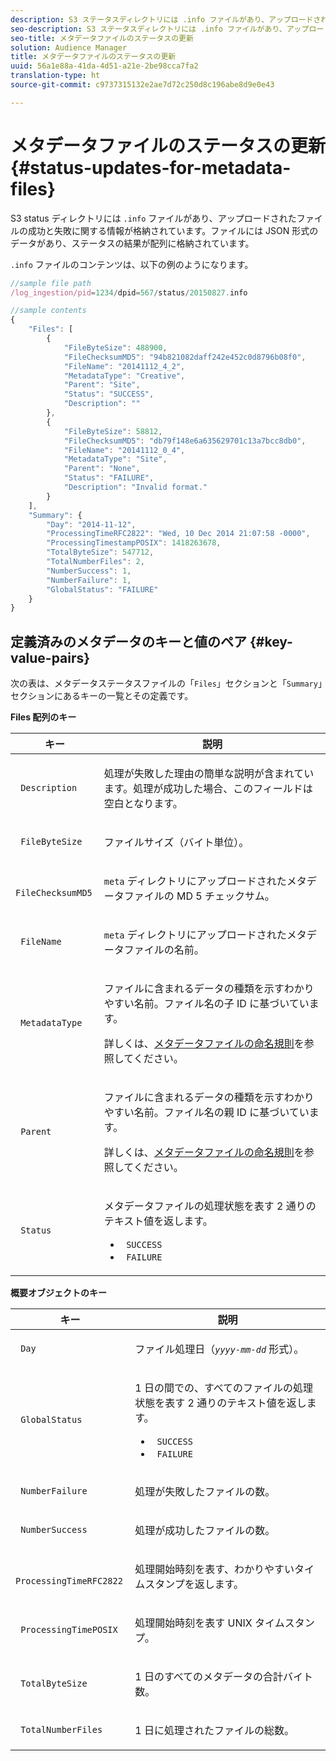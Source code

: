```yaml
---
description: S3 ステータスディレクトリには .info ファイルがあり、アップロードされたファイルの成功と失敗に関する情報が格納されています。ファイルには JSON 形式のデータがあり、ステータスの結果が配列に格納されています。
seo-description: S3 ステータスディレクトリには .info ファイルがあり、アップロードされたファイルの成功と失敗に関する情報が格納されています。ファイルには JSON 形式のデータがあり、ステータスの結果が配列に格納されています。
seo-title: メタデータファイルのステータスの更新
solution: Audience Manager
title: メタデータファイルのステータスの更新
uuid: 56a1e88a-41da-4d51-a21e-2be98cca7fa2
translation-type: ht
source-git-commit: c9737315132e2ae7d72c250d8c196abe8d9e0e43

---
```



# メタデータファイルのステータスの更新{#status-updates-for-metadata-files}

S3 status ディレクトリには `.info` ファイルがあり、アップロードされたファイルの成功と失敗に関する情報が格納されています。ファイルには JSON 形式のデータがあり、ステータスの結果が配列に格納されています。

`.info` ファイルのコンテンツは、以下の例のようになります。

```js
//sample file path
/log_ingestion/pid=1234/dpid=567/status/20150827.info

//sample contents
{
    "Files": [
        {
            "FileByteSize": 488900,
            "FileChecksumMD5": "94b821082daff242e452c0d8796b08f0",
            "FileName": "20141112_4_2",
            "MetadataType": "Creative",
            "Parent": "Site",
            "Status": "SUCCESS",
            "Description": ""
        },
        {
            "FileByteSize": 58812,
            "FileChecksumMD5": "db79f148e6a635629701c13a7bcc8db0",
            "FileName": "20141112_0_4",
            "MetadataType": "Site",
            "Parent": "None",
            "Status": "FAILURE",
            "Description": "Invalid format."
        }
    ],
    "Summary": {
        "Day": "2014-11-12",
        "ProcessingTimeRFC2822": "Wed, 10 Dec 2014 21:07:58 -0000",
        "ProcessingTimestampPOSIX": 1418263678,
        "TotalByteSize": 547712,
        "TotalNumberFiles": 2,
        "NumberSuccess": 1,
        "NumberFailure": 1,
        "GlobalStatus": "FAILURE"
    }
}
```

## 定義済みのメタデータのキーと値のペア {#key-value-pairs}

次の表は、メタデータステータスファイルの「`Files`」セクションと「`Summary`」セクションにあるキーの一覧とその定義です。

**Files 配列のキー**

<table id="table_BF23C032FEFA446282E9364E85BE8C9F"> 
 <thead> 
  <tr> 
   <th colname="col1" class="entry"> キー </th> 
   <th colname="col2" class="entry"> 説明 </th> 
  </tr> 
 </thead>
 <tbody> 
  <tr> 
   <td colname="col1"> <p> <code> Description</code> </p> </td> 
   <td colname="col2"> <p>処理が失敗した理由の簡単な説明が含まれています。処理が成功した場合、このフィールドは空白となります。 </p> </td> 
  </tr> 
  <tr> 
   <td colname="col1"> <p> <code> FileByteSize</code> </p> </td> 
   <td colname="col2"> <p>ファイルサイズ（バイト単位）。 </p> </td> 
  </tr> 
  <tr> 
   <td colname="col1"> <p> <code> FileChecksumMD5</code> </p> </td> 
   <td colname="col2"> <p><code>meta</code> ディレクトリにアップロードされたメタデータファイルの MD 5 チェックサム。 </p> </td> 
  </tr> 
  <tr> 
   <td colname="col1"> <p> <code> FileName</code> </p> </td> 
   <td colname="col2"> <p><code>meta</code> ディレクトリにアップロードされたメタデータファイルの名前。 </p> </td> 
  </tr> 
  <tr> 
   <td colname="col1"> <p> <code> MetadataType</code> </p> </td> 
   <td colname="col2"> <p>ファイルに含まれるデータの種類を示すわかりやすい名前。ファイル名の子 ID に基づいています。 </p> <p>詳しくは、<a href="../../../reporting/audience-optimization-reports/metadata-files-intro/metadata-file-names.md">メタデータファイルの命名規則</a>を参照してください。 </p> </td> 
  </tr> 
  <tr> 
   <td colname="col1"> <p> <code> Parent</code> </p> </td> 
   <td colname="col2"> <p>ファイルに含まれるデータの種類を示すわかりやすい名前。ファイル名の親 ID に基づいています。 </p> <p>詳しくは、<a href="../../../reporting/audience-optimization-reports/metadata-files-intro/metadata-file-names.md">メタデータファイルの命名規則</a>を参照してください。 </p> </td> 
  </tr> 
  <tr> 
   <td colname="col1"> <p> <code> Status</code> </p> </td> 
   <td colname="col2"> <p>メタデータファイルの処理状態を表す 2 通りのテキスト値を返します。 </p> 
    <ul id="ul_3814EBB6B42B4EB294B1ABA5782190B6"> 
     <li id="li_92AAECE7E9A44B1193A1D93ABBCE46B0"> <code> SUCCESS</code> </li> 
     <li id="li_3109F4E254374117A89CB989F221CB18"> <code> FAILURE</code> </li> 
    </ul> </td> 
  </tr> 
 </tbody> 
</table>

**概要オブジェクトのキー**

<table id="table_C765A0CDBAA14A2FB5E0D38BDD1D292A"> 
 <thead> 
  <tr> 
   <th colname="col1" class="entry"> キー </th> 
   <th colname="col2" class="entry"> 説明 </th> 
  </tr> 
 </thead>
 <tbody> 
  <tr> 
   <td colname="col1"> <p> <code> Day</code> </p> </td> 
   <td colname="col2"> <p>ファイル処理日（<code><i>yyyy-mm-dd</i></code> 形式）。 </p> </td> 
  </tr> 
  <tr> 
   <td colname="col1"> <p> <code> GlobalStatus</code> </p> </td> 
   <td colname="col2"> <p>1 日の間での、すべてのファイルの処理状態を表す 2 通りのテキスト値を返します。 </p> 
    <ul id="ul_3FC092CA043A486C9C79FECF71FAF8FB"> 
     <li id="li_754B32D8267D44BBBD6EC354C459C566"> <code> SUCCESS</code> </li> 
     <li id="li_8B64E39C80424AC2B95DF9B53D62864E"> <code> FAILURE</code> </li> 
    </ul> </td> 
  </tr> 
  <tr> 
   <td colname="col1"> <p> <code> NumberFailure</code> </p> </td> 
   <td colname="col2"> <p>処理が失敗したファイルの数。 </p> </td> 
  </tr> 
  <tr> 
   <td colname="col1"> <p> <code> NumberSuccess</code> </p> </td> 
   <td colname="col2"> <p>処理が成功したファイルの数。 </p> </td> 
  </tr> 
  <tr> 
   <td colname="col1"> <p> <code> ProcessingTimeRFC2822</code> </p> </td> 
   <td colname="col2"> <p>処理開始時刻を表す、わかりやすいタイムスタンプを返します。 </p> </td> 
  </tr> 
  <tr> 
   <td colname="col1"> <p> <code> ProcessingTimePOSIX</code> </p> </td> 
   <td colname="col2"> <p>処理開始時刻を表す UNIX タイムスタンプ。 </p> </td> 
  </tr> 
  <tr> 
   <td colname="col1"> <p> <code> TotalByteSize</code> </p> </td> 
   <td colname="col2"> <p>1 日のすべてのメタデータの合計バイト数。 </p> </td> 
  </tr> 
  <tr> 
   <td colname="col1"> <p> <code> TotalNumberFiles</code> </p> </td> 
   <td colname="col2"> <p>1 日に処理されたファイルの総数。 </p> </td> 
  </tr> 
 </tbody> 
</table>
